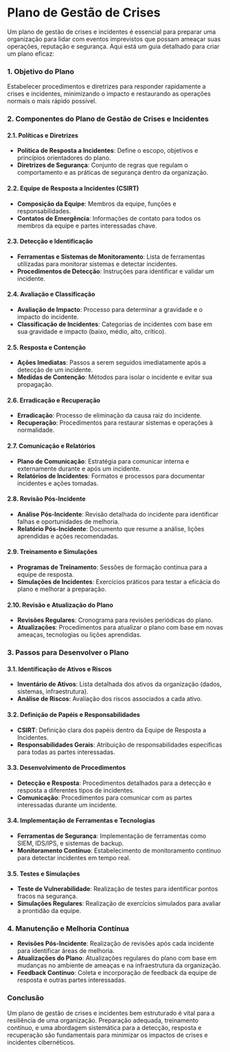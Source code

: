 # Plano de Gestão de Crises

Um plano de gestão de crises e incidentes é essencial para preparar uma organização para lidar com eventos imprevistos que possam ameaçar suas operações, reputação e segurança. Aqui está um guia detalhado para criar um plano eficaz:

### 1. **Objetivo do Plano**
Estabelecer procedimentos e diretrizes para responder rapidamente a crises e incidentes, minimizando o impacto e restaurando as operações normais o mais rápido possível.

### 2. **Componentes do Plano de Gestão de Crises e Incidentes**

#### 2.1. **Políticas e Diretrizes**
- **Política de Resposta a Incidentes**: Define o escopo, objetivos e princípios orientadores do plano.
- **Diretrizes de Segurança**: Conjunto de regras que regulam o comportamento e as práticas de segurança dentro da organização.

#### 2.2. **Equipe de Resposta a Incidentes (CSIRT)**
- **Composição da Equipe**: Membros da equipe, funções e responsabilidades.
- **Contatos de Emergência**: Informações de contato para todos os membros da equipe e partes interessadas chave.

#### 2.3. **Detecção e Identificação**
- **Ferramentas e Sistemas de Monitoramento**: Lista de ferramentas utilizadas para monitorar sistemas e detectar incidentes.
- **Procedimentos de Detecção**: Instruções para identificar e validar um incidente.

#### 2.4. **Avaliação e Classificação**
- **Avaliação de Impacto**: Processo para determinar a gravidade e o impacto do incidente.
- **Classificação de Incidentes**: Categorias de incidentes com base em sua gravidade e impacto (baixo, médio, alto, crítico).

#### 2.5. **Resposta e Contenção**
- **Ações Imediatas**: Passos a serem seguidos imediatamente após a detecção de um incidente.
- **Medidas de Contenção**: Métodos para isolar o incidente e evitar sua propagação.

#### 2.6. **Erradicação e Recuperação**
- **Erradicação**: Processo de eliminação da causa raiz do incidente.
- **Recuperação**: Procedimentos para restaurar sistemas e operações à normalidade.

#### 2.7. **Comunicação e Relatórios**
- **Plano de Comunicação**: Estratégia para comunicar interna e externamente durante e após um incidente.
- **Relatórios de Incidentes**: Formatos e processos para documentar incidentes e ações tomadas.

#### 2.8. **Revisão Pós-Incidente**
- **Análise Pós-Incidente**: Revisão detalhada do incidente para identificar falhas e oportunidades de melhoria.
- **Relatório Pós-Incidente**: Documento que resume a análise, lições aprendidas e ações recomendadas.

#### 2.9. **Treinamento e Simulações**
- **Programas de Treinamento**: Sessões de formação contínua para a equipe de resposta.
- **Simulações de Incidentes**: Exercícios práticos para testar a eficácia do plano e melhorar a preparação.

#### 2.10. **Revisão e Atualização do Plano**
- **Revisões Regulares**: Cronograma para revisões periódicas do plano.
- **Atualizações**: Procedimentos para atualizar o plano com base em novas ameaças, tecnologias ou lições aprendidas.

### 3. **Passos para Desenvolver o Plano**

#### 3.1. **Identificação de Ativos e Riscos**
- **Inventário de Ativos**: Lista detalhada dos ativos da organização (dados, sistemas, infraestrutura).
- **Análise de Riscos**: Avaliação dos riscos associados a cada ativo.

#### 3.2. **Definição de Papéis e Responsabilidades**
- **CSIRT**: Definição clara dos papéis dentro da Equipe de Resposta a Incidentes.
- **Responsabilidades Gerais**: Atribuição de responsabilidades específicas para todas as partes interessadas.

#### 3.3. **Desenvolvimento de Procedimentos**
- **Detecção e Resposta**: Procedimentos detalhados para a detecção e resposta a diferentes tipos de incidentes.
- **Comunicação**: Procedimentos para comunicar com as partes interessadas durante um incidente.

#### 3.4. **Implementação de Ferramentas e Tecnologias**
- **Ferramentas de Segurança**: Implementação de ferramentas como SIEM, IDS/IPS, e sistemas de backup.
- **Monitoramento Contínuo**: Estabelecimento de monitoramento contínuo para detectar incidentes em tempo real.

#### 3.5. **Testes e Simulações**
- **Teste de Vulnerabilidade**: Realização de testes para identificar pontos fracos na segurança.
- **Simulações Regulares**: Realização de exercícios simulados para avaliar a prontidão da equipe.

### 4. **Manutenção e Melhoria Contínua**
- **Revisões Pós-Incidente**: Realização de revisões após cada incidente para identificar áreas de melhoria.
- **Atualizações do Plano**: Atualizações regulares do plano com base em mudanças no ambiente de ameaças e na infraestrutura da organização.
- **Feedback Contínuo**: Coleta e incorporação de feedback da equipe de resposta e outras partes interessadas.

### Conclusão
Um plano de gestão de crises e incidentes bem estruturado é vital para a resiliência de uma organização. Preparação adequada, treinamento contínuo, e uma abordagem sistemática para a detecção, resposta e recuperação são fundamentais para minimizar os impactos de crises e incidentes cibernéticos.